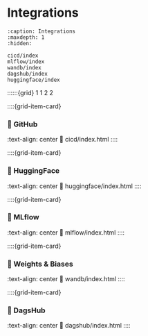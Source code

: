 # Integrations
```{toctree}
:caption: Integrations
:maxdepth: 1
:hidden:

cicd/index
mlflow/index
wandb/index
dagshub/index
huggingface/index
```

::::::{grid} 1 1 2 2


::::{grid-item-card} <br/><h3>🐙️ GitHub</h3>
:text-align: center
:link: cicd/index.html
::::

::::{grid-item-card} <br/><h3>🤗 HuggingFace</h3>
:text-align: center
:link: huggingface/index.html
::::

::::{grid-item-card} <br/><h3>🏃 MLflow</h3>
:text-align: center
:link: mlflow/index.html
::::

::::{grid-item-card} <br/><h3>🐝 Weights & Biases</h3>
:text-align: center
:link: wandb/index.html
::::

::::{grid-item-card} <br/><h3>🐶 DagsHub</h3>
:text-align: center
:link: dagshub/index.html
::::
